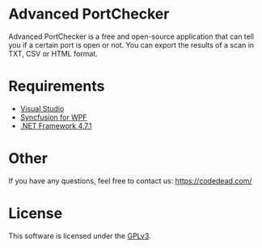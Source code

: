 # Advanced PortChecker

Advanced PortChecker is a free and open-source application that can tell you if a certain port is open or not.
You can export the results of a scan in TXT, CSV or HTML format.

# Requirements
* [Visual Studio](http://visualstudio.com)
* [Syncfusion for WPF](http://syncfusion.com/)
* [.NET Framework 4.7.1](https://www.microsoft.com/en-us/download/details.aspx?id=56116)

# Other
If you have any questions, feel free to contact us:
https://codedead.com/

# License
This software is licensed under the [GPLv3](https://www.gnu.org/licenses/quick-guide-gplv3.html).
